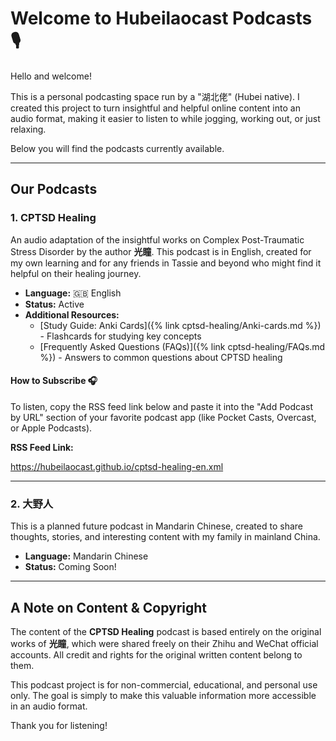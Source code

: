 # Welcome to Hubeilaocast Podcasts 🎙️

Hello and welcome!

This is a personal podcasting space run by a "湖北佬" (Hubei native). I created this project to turn insightful and helpful online content into an audio format, making it easier to listen to while jogging, working out, or just relaxing.

Below you will find the podcasts currently available.

---

## Our Podcasts

### 1. CPTSD Healing

An audio adaptation of the insightful works on Complex Post-Traumatic Stress Disorder by the author **光瞳**. This podcast is in English, created for my own learning and for any friends in Tassie and beyond who might find it helpful on their healing journey.

* **Language:** 🇬🇧 English
* **Status:** Active
* **Additional Resources:**
  * [Study Guide: Anki Cards]({% link cptsd-healing/Anki-cards.md %}) - Flashcards for studying key concepts
  * [Frequently Asked Questions (FAQs)]({% link cptsd-healing/FAQs.md %}) - Answers to common questions about CPTSD healing

#### **How to Subscribe 🎧**

To listen, copy the RSS feed link below and paste it into the "Add Podcast by URL" section of your favorite podcast app (like Pocket Casts, Overcast, or Apple Podcasts).

**RSS Feed Link:**

https://hubeilaocast.github.io/cptsd-healing-en.xml


---

### 2. 大野人

This is a planned future podcast in Mandarin Chinese, created to share thoughts, stories, and interesting content with my family in mainland China.

* **Language:** Mandarin Chinese
* **Status:** Coming Soon!

---

## A Note on Content & Copyright

The content of the **CPTSD Healing** podcast is based entirely on the original works of **光瞳**, which were shared freely on their Zhihu and WeChat official accounts. All credit and rights for the original written content belong to them.

This podcast project is for non-commercial, educational, and personal use only. The goal is simply to make this valuable information more accessible in an audio format.

Thank you for listening!